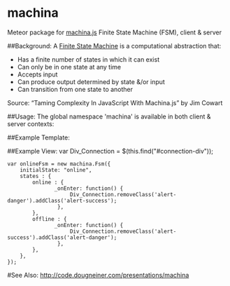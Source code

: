 # machina
Meteor package for [machina.js] Finite State Machine (FSM), client &amp; server

##Background:
A [Finite State Machine] is a computational abstraction that:
  - Has a finite number of states in which it can exist
  - Can only be in one state at any time
  - Accepts input
  - Can produce output determined by state &/or input
  - Can transition from one state to another

Source: “Taming Complexity In JavaScript With Machina.js” by Jim Cowart

##Usage:
The global namespace 'machina' is available in both client &amp; server contexts:

##Example Template:
    <template name="connection_tpl">
      <div id="connection-div" class="col-sm-12 alert alert-success">
            <div><label>Connection Status:&nbsp;</label>{{connection_status}}</div>
      </div>
    </template>

##Example View:
    var Div_Connection = $(this.find("#connection-div"));

    var onlineFsm = new machina.Fsm({
        initialState: "online",
        states : {
            online : {
                   _onEnter: function() {
                        Div_Connection.removeClass('alert-danger').addClass('alert-success');
                    },			
            },
            offline : {
                   _onEnter: function() {			           	
                        Div_Connection.removeClass('alert-success').addClass('alert-danger');
                    },
            },
        },
    });

#See Also:
http://code.dougneiner.com/presentations/machina

[Finite State Machine]:http://en.wikipedia.org/wiki/Finite-state_machine
[machina.js]:http://machina-js.org/
